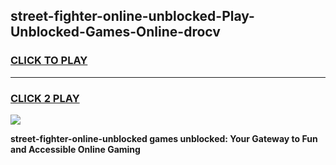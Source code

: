 
## street-fighter-online-unblocked-Play-Unblocked-Games-Online-drocv
<h3>
<a href="https://premium76.site?title=street-fighter-online-unblocked&ref=25A">CLICK TO PLAY</a></h3>
<hr>

<h3>
<a href="https://premium76.site?title=street-fighter-online-unblocked&ref=25A">CLICK 2 PLAY</a>
  
</h3>

<a href="https://premium76.site?title=street-fighter-online-unblocked&ref=25A"><img src="https://clearcache.store/games.png"></a>


**street-fighter-online-unblocked games unblocked: Your Gateway to Fun and Accessible Online Gaming**
